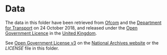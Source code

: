 # Data

The data in this folder have been retrieved from [Ofcom](https://www.ofcom.org.uk/research-and-data/data/opendata) and the [Department for Transport](https://www.gov.uk/government/organisations/department-for-transport) on 24 October 2018, and released under the [Open Government Licence](http://www.nationalarchives.gov.uk/doc/open-government-licence) in the [United Kingdom](https://www.gov.uk/).

See [Open Government License v3](http://www.nationalarchives.gov.uk/doc/open-government-licence/version/3/) on the [National Archives website](http://www.nationalarchives.gov.uk/) or the *LICENSE* file in this folder.